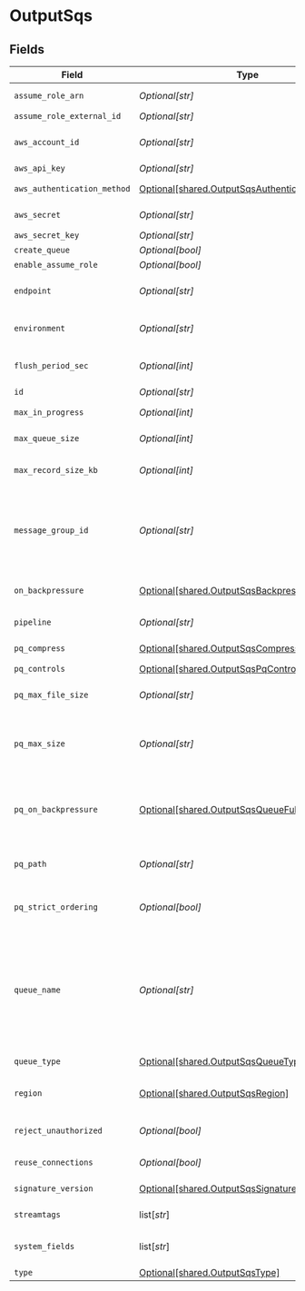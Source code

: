 # OutputSqs


## Fields

| Field                                                                                                                                                                                                                                                                                                                                                                                                   | Type                                                                                                                                                                                                                                                                                                                                                                                                    | Required                                                                                                                                                                                                                                                                                                                                                                                                | Description                                                                                                                                                                                                                                                                                                                                                                                             |
| ------------------------------------------------------------------------------------------------------------------------------------------------------------------------------------------------------------------------------------------------------------------------------------------------------------------------------------------------------------------------------------------------------- | ------------------------------------------------------------------------------------------------------------------------------------------------------------------------------------------------------------------------------------------------------------------------------------------------------------------------------------------------------------------------------------------------------- | ------------------------------------------------------------------------------------------------------------------------------------------------------------------------------------------------------------------------------------------------------------------------------------------------------------------------------------------------------------------------------------------------------- | ------------------------------------------------------------------------------------------------------------------------------------------------------------------------------------------------------------------------------------------------------------------------------------------------------------------------------------------------------------------------------------------------------- |
| `assume_role_arn`                                                                                                                                                                                                                                                                                                                                                                                       | *Optional[str]*                                                                                                                                                                                                                                                                                                                                                                                         | :heavy_minus_sign:                                                                                                                                                                                                                                                                                                                                                                                      | Amazon Resource Name (ARN) of the role to assume                                                                                                                                                                                                                                                                                                                                                        |
| `assume_role_external_id`                                                                                                                                                                                                                                                                                                                                                                               | *Optional[str]*                                                                                                                                                                                                                                                                                                                                                                                         | :heavy_minus_sign:                                                                                                                                                                                                                                                                                                                                                                                      | External ID to use when assuming role                                                                                                                                                                                                                                                                                                                                                                   |
| `aws_account_id`                                                                                                                                                                                                                                                                                                                                                                                        | *Optional[str]*                                                                                                                                                                                                                                                                                                                                                                                         | :heavy_minus_sign:                                                                                                                                                                                                                                                                                                                                                                                      | SQS queue owner's AWS account ID. Leave empty if SQS queue is in same AWS account.                                                                                                                                                                                                                                                                                                                      |
| `aws_api_key`                                                                                                                                                                                                                                                                                                                                                                                           | *Optional[str]*                                                                                                                                                                                                                                                                                                                                                                                         | :heavy_minus_sign:                                                                                                                                                                                                                                                                                                                                                                                      | Access key                                                                                                                                                                                                                                                                                                                                                                                              |
| `aws_authentication_method`                                                                                                                                                                                                                                                                                                                                                                             | [Optional[shared.OutputSqsAuthenticationMethod]](undefined/models/shared/outputsqsauthenticationmethod.md)                                                                                                                                                                                                                                                                                              | :heavy_minus_sign:                                                                                                                                                                                                                                                                                                                                                                                      | AWS authentication method. Choose Auto to use IAM roles.                                                                                                                                                                                                                                                                                                                                                |
| `aws_secret`                                                                                                                                                                                                                                                                                                                                                                                            | *Optional[str]*                                                                                                                                                                                                                                                                                                                                                                                         | :heavy_minus_sign:                                                                                                                                                                                                                                                                                                                                                                                      | Select (or create) a stored secret that references your access key and secret key.                                                                                                                                                                                                                                                                                                                      |
| `aws_secret_key`                                                                                                                                                                                                                                                                                                                                                                                        | *Optional[str]*                                                                                                                                                                                                                                                                                                                                                                                         | :heavy_minus_sign:                                                                                                                                                                                                                                                                                                                                                                                      | Secret key                                                                                                                                                                                                                                                                                                                                                                                              |
| `create_queue`                                                                                                                                                                                                                                                                                                                                                                                          | *Optional[bool]*                                                                                                                                                                                                                                                                                                                                                                                        | :heavy_minus_sign:                                                                                                                                                                                                                                                                                                                                                                                      | Create queue if it does not exist.                                                                                                                                                                                                                                                                                                                                                                      |
| `enable_assume_role`                                                                                                                                                                                                                                                                                                                                                                                    | *Optional[bool]*                                                                                                                                                                                                                                                                                                                                                                                        | :heavy_minus_sign:                                                                                                                                                                                                                                                                                                                                                                                      | Use Assume Role credentials to access SQS                                                                                                                                                                                                                                                                                                                                                               |
| `endpoint`                                                                                                                                                                                                                                                                                                                                                                                              | *Optional[str]*                                                                                                                                                                                                                                                                                                                                                                                         | :heavy_minus_sign:                                                                                                                                                                                                                                                                                                                                                                                      | SQS service endpoint. If empty, defaults to AWS' Region-specific endpoint. Otherwise, it must point to SQS-compatible endpoint.                                                                                                                                                                                                                                                                         |
| `environment`                                                                                                                                                                                                                                                                                                                                                                                           | *Optional[str]*                                                                                                                                                                                                                                                                                                                                                                                         | :heavy_minus_sign:                                                                                                                                                                                                                                                                                                                                                                                      | Optionally, enable this config only on a specified Git branch. If empty, will be enabled everywhere.                                                                                                                                                                                                                                                                                                    |
| `flush_period_sec`                                                                                                                                                                                                                                                                                                                                                                                      | *Optional[int]*                                                                                                                                                                                                                                                                                                                                                                                         | :heavy_minus_sign:                                                                                                                                                                                                                                                                                                                                                                                      | Maximum time between requests. Small values could cause the payload size to be smaller than the configured Max record size.                                                                                                                                                                                                                                                                             |
| `id`                                                                                                                                                                                                                                                                                                                                                                                                    | *Optional[str]*                                                                                                                                                                                                                                                                                                                                                                                         | :heavy_minus_sign:                                                                                                                                                                                                                                                                                                                                                                                      | Unique ID for this output                                                                                                                                                                                                                                                                                                                                                                               |
| `max_in_progress`                                                                                                                                                                                                                                                                                                                                                                                       | *Optional[int]*                                                                                                                                                                                                                                                                                                                                                                                         | :heavy_minus_sign:                                                                                                                                                                                                                                                                                                                                                                                      | The maximum number of in-progress API requests before backpressure is applied.                                                                                                                                                                                                                                                                                                                          |
| `max_queue_size`                                                                                                                                                                                                                                                                                                                                                                                        | *Optional[int]*                                                                                                                                                                                                                                                                                                                                                                                         | :heavy_minus_sign:                                                                                                                                                                                                                                                                                                                                                                                      | Maximum number of queued batches before blocking.                                                                                                                                                                                                                                                                                                                                                       |
| `max_record_size_kb`                                                                                                                                                                                                                                                                                                                                                                                    | *Optional[int]*                                                                                                                                                                                                                                                                                                                                                                                         | :heavy_minus_sign:                                                                                                                                                                                                                                                                                                                                                                                      | Maximum size (KB) of batches to send. Per the SQS spec, the max allowed value is 256 KB.                                                                                                                                                                                                                                                                                                                |
| `message_group_id`                                                                                                                                                                                                                                                                                                                                                                                      | *Optional[str]*                                                                                                                                                                                                                                                                                                                                                                                         | :heavy_minus_sign:                                                                                                                                                                                                                                                                                                                                                                                      | This parameter applies only to FIFO queues. The tag that specifies that a message belongs to a specific message group. Messages that belong to the same message group are processed in a FIFO manner. Use event field __messageGroupId to override this value.                                                                                                                                          |
| `on_backpressure`                                                                                                                                                                                                                                                                                                                                                                                       | [Optional[shared.OutputSqsBackpressureBehavior]](undefined/models/shared/outputsqsbackpressurebehavior.md)                                                                                                                                                                                                                                                                                              | :heavy_minus_sign:                                                                                                                                                                                                                                                                                                                                                                                      | Whether to block, drop, or queue events when all receivers are exerting backpressure.                                                                                                                                                                                                                                                                                                                   |
| `pipeline`                                                                                                                                                                                                                                                                                                                                                                                              | *Optional[str]*                                                                                                                                                                                                                                                                                                                                                                                         | :heavy_minus_sign:                                                                                                                                                                                                                                                                                                                                                                                      | Pipeline to process data before sending out to this output.                                                                                                                                                                                                                                                                                                                                             |
| `pq_compress`                                                                                                                                                                                                                                                                                                                                                                                           | [Optional[shared.OutputSqsCompression]](undefined/models/shared/outputsqscompression.md)                                                                                                                                                                                                                                                                                                                | :heavy_minus_sign:                                                                                                                                                                                                                                                                                                                                                                                      | Codec to use to compress the persisted data.                                                                                                                                                                                                                                                                                                                                                            |
| `pq_controls`                                                                                                                                                                                                                                                                                                                                                                                           | [Optional[shared.OutputSqsPqControls]](undefined/models/shared/outputsqspqcontrols.md)                                                                                                                                                                                                                                                                                                                  | :heavy_minus_sign:                                                                                                                                                                                                                                                                                                                                                                                      | N/A                                                                                                                                                                                                                                                                                                                                                                                                     |
| `pq_max_file_size`                                                                                                                                                                                                                                                                                                                                                                                      | *Optional[str]*                                                                                                                                                                                                                                                                                                                                                                                         | :heavy_minus_sign:                                                                                                                                                                                                                                                                                                                                                                                      | The maximum size to store in each queue file before closing and optionally compressing (KB, MB, etc.).                                                                                                                                                                                                                                                                                                  |
| `pq_max_size`                                                                                                                                                                                                                                                                                                                                                                                           | *Optional[str]*                                                                                                                                                                                                                                                                                                                                                                                         | :heavy_minus_sign:                                                                                                                                                                                                                                                                                                                                                                                      | The maximum amount of disk space the queue is allowed to consume. Once reached, the system stops queueing and applies the fallback Queue-full behavior. Enter a numeral with units of KB, MB, etc.                                                                                                                                                                                                      |
| `pq_on_backpressure`                                                                                                                                                                                                                                                                                                                                                                                    | [Optional[shared.OutputSqsQueueFullBehavior]](undefined/models/shared/outputsqsqueuefullbehavior.md)                                                                                                                                                                                                                                                                                                    | :heavy_minus_sign:                                                                                                                                                                                                                                                                                                                                                                                      | Whether to block or drop events when the queue is exerting backpressure (full capacity or low disk). 'Block' is the same behavior as non-PQ blocking. 'Drop new data' throws away incoming data, while leaving the contents of the PQ unchanged.                                                                                                                                                        |
| `pq_path`                                                                                                                                                                                                                                                                                                                                                                                               | *Optional[str]*                                                                                                                                                                                                                                                                                                                                                                                         | :heavy_minus_sign:                                                                                                                                                                                                                                                                                                                                                                                      | The location for the persistent queue files. To this field's value, the system will append: /<worker-id>/<output-id>.                                                                                                                                                                                                                                                                                   |
| `pq_strict_ordering`                                                                                                                                                                                                                                                                                                                                                                                    | *Optional[bool]*                                                                                                                                                                                                                                                                                                                                                                                        | :heavy_minus_sign:                                                                                                                                                                                                                                                                                                                                                                                      | Toggle this off to forward new events to receiver(s) before queue is flushed. Otherwise, default drain behavior is FIFO (first in, first out).                                                                                                                                                                                                                                                          |
| `queue_name`                                                                                                                                                                                                                                                                                                                                                                                            | *Optional[str]*                                                                                                                                                                                                                                                                                                                                                                                         | :heavy_check_mark:                                                                                                                                                                                                                                                                                                                                                                                      | The name, URL, or ARN of the SQS queue to send events to. When a non-AWS URL is specified, format must be: '{url}/myQueueName'. E.g., 'https://host:port/myQueueName'. Must be a JavaScript expression (which can evaluate to a constant value), enclosed in quotes or backticks. Can be evaluated only at init time. E.g., referencing a Global Variable: `https://host:port/myQueue-${C.vars.myVar}`. |
| `queue_type`                                                                                                                                                                                                                                                                                                                                                                                            | [Optional[shared.OutputSqsQueueType]](undefined/models/shared/outputsqsqueuetype.md)                                                                                                                                                                                                                                                                                                                    | :heavy_minus_sign:                                                                                                                                                                                                                                                                                                                                                                                      | The queue type used (or created). Defaults to Standard.                                                                                                                                                                                                                                                                                                                                                 |
| `region`                                                                                                                                                                                                                                                                                                                                                                                                | [Optional[shared.OutputSqsRegion]](undefined/models/shared/outputsqsregion.md)                                                                                                                                                                                                                                                                                                                          | :heavy_minus_sign:                                                                                                                                                                                                                                                                                                                                                                                      | AWS Region where the SQS queue is located. Required, unless the Queue entry is a URL or ARN that includes a Region.                                                                                                                                                                                                                                                                                     |
| `reject_unauthorized`                                                                                                                                                                                                                                                                                                                                                                                   | *Optional[bool]*                                                                                                                                                                                                                                                                                                                                                                                        | :heavy_minus_sign:                                                                                                                                                                                                                                                                                                                                                                                      | Whether to reject certificates that cannot be verified against a valid CA (e.g., self-signed certificates).                                                                                                                                                                                                                                                                                             |
| `reuse_connections`                                                                                                                                                                                                                                                                                                                                                                                     | *Optional[bool]*                                                                                                                                                                                                                                                                                                                                                                                        | :heavy_minus_sign:                                                                                                                                                                                                                                                                                                                                                                                      | Whether to reuse connections between requests, which can improve performance.                                                                                                                                                                                                                                                                                                                           |
| `signature_version`                                                                                                                                                                                                                                                                                                                                                                                     | [Optional[shared.OutputSqsSignatureVersion]](undefined/models/shared/outputsqssignatureversion.md)                                                                                                                                                                                                                                                                                                      | :heavy_minus_sign:                                                                                                                                                                                                                                                                                                                                                                                      | Signature version to use for signing SQS requests.                                                                                                                                                                                                                                                                                                                                                      |
| `streamtags`                                                                                                                                                                                                                                                                                                                                                                                            | list[*str*]                                                                                                                                                                                                                                                                                                                                                                                             | :heavy_minus_sign:                                                                                                                                                                                                                                                                                                                                                                                      | Add tags for filtering and grouping in @{product}.                                                                                                                                                                                                                                                                                                                                                      |
| `system_fields`                                                                                                                                                                                                                                                                                                                                                                                         | list[*str*]                                                                                                                                                                                                                                                                                                                                                                                             | :heavy_minus_sign:                                                                                                                                                                                                                                                                                                                                                                                      | Set of fields to automatically add to events using this output. E.g.: cribl_pipe, c*. Wildcards supported.                                                                                                                                                                                                                                                                                              |
| `type`                                                                                                                                                                                                                                                                                                                                                                                                  | [Optional[shared.OutputSqsType]](undefined/models/shared/outputsqstype.md)                                                                                                                                                                                                                                                                                                                              | :heavy_minus_sign:                                                                                                                                                                                                                                                                                                                                                                                      | N/A                                                                                                                                                                                                                                                                                                                                                                                                     |